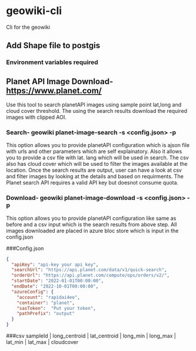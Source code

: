 # geowiki-cli

Cli for the geowiki

## Add Shape file to postgis

### Environment variables required


## Planet API Image Download- https://www.planet.com/
Use this tool to search planetAPI images using sample point lat,long and cloud cover threshold. The using the search results download the required images with clipped AOI.
### Search-  geowiki planet-image-search -s <config.json> -p <csv path>  
This option allows you to provide planetAPI configuration which is ajson file with urls and other parameters which are self explainatory. Also it allows you to provide a csv file with lat. lang which will be used in search. The csv also has cloud cover which will be used to filter the images available at the location. Once the search results are output, user can have a look at csv and filter images by looking at the details and based on requirments. The Planet search API requires a valid API key but doesnot consume quota.

### Download- geowiki planet-image-download -s <config.json> -p <csv path>  
This option allows you to provide planetAPI configuration like same as before and a csv input which is the search results from above step. All images downloaded are placed in azure bloc store which is input in the config.json

###Config.json

```json
{
  "apiKey": "api-key your api key",
  "searchUrl": "https://api.planet.com/data/v1/quick-search",
  "orderUrl": "https://api.planet.com/compute/ops/orders/v2/",
  "startDate": "2022-01-01T00:00:00",
  "endDate": "2022-10-01T00:00:00",
  "azureConfig": {
    "account": "rapidai4eo",
    "container": "planet",
    "sasToken":  "Put your token",
    "pathPrefix": "output"
  }
}
```

###csv
sampleId | long_centroid | lat_centroid | long_min | long_max | lat_min | lat_max | cloudcover


